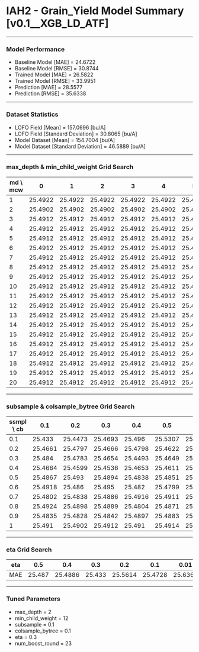 # IAH2 - Grain_Yield Model Summary [v0.1__XGB_LD_ATF]

***

### Model Performance

- Baseline Model [MAE] = 24.6722
- Baseline Model [RMSE] = 30.8744
- Trained Model [MAE] = 26.5822
- Trained Model [RMSE] = 33.9951
- Prediction [MAE] = 28.5577
- Prediction [RMSE] = 35.6338
***

### Dataset Statistics

- LOFO Field [Mean] = 157.0696 [bu/A]
- LOFO Field [Standard Deviation] = 30.8065 [bu/A]
- Model Dataset [Mean] = 154.7004 [bu/A]
- Model Dataset [Standard Deviation] = 46.5889 [bu/A]
***

### max_depth & min_child_weight Grid Search

|   md \ mcw |       0 |       1 |       2 |       3 |       4 |       5 |       6 |       7 |       8 |       9 |      10 |      11 |      12 |      13 |      14 |      15 |      16 |      17 |      18 |      19 |      20 |
|------------|---------|---------|---------|---------|---------|---------|---------|---------|---------|---------|---------|---------|---------|---------|---------|---------|---------|---------|---------|---------|---------|
|          1 | 25.4922 | 25.4922 | 25.4922 | 25.4922 | 25.4922 | 25.4922 | 25.4922 | 25.4922 | 25.4922 | 25.4922 | 25.4922 | 25.4922 | 25.4922 | 25.4922 | 25.4922 | 25.4922 | 25.4922 | 25.4922 | 25.4922 | 25.4922 | 25.4922 |
|          2 | 25.4902 | 25.4902 | 25.4902 | 25.4902 | 25.4902 | 25.4902 | 25.4902 | 25.4902 | 25.4902 | 25.4902 | 25.4902 | 25.4902 | 25.4902 | 25.4902 | 25.4902 | 25.4902 | 25.4902 | 25.4902 | 25.4902 | 25.4902 | 25.4902 |
|          3 | 25.4912 | 25.4912 | 25.4912 | 25.4912 | 25.4912 | 25.4912 | 25.4912 | 25.4912 | 25.4912 | 25.4912 | 25.4912 | 25.4912 | 25.4912 | 25.4912 | 25.4912 | 25.4912 | 25.4912 | 25.4912 | 25.4912 | 25.4912 | 25.4912 |
|          4 | 25.4912 | 25.4912 | 25.4912 | 25.4912 | 25.4912 | 25.4912 | 25.4912 | 25.4912 | 25.4912 | 25.4912 | 25.4912 | 25.4912 | 25.4912 | 25.4912 | 25.4912 | 25.4912 | 25.4912 | 25.4912 | 25.4912 | 25.4912 | 25.4912 |
|          5 | 25.4912 | 25.4912 | 25.4912 | 25.4912 | 25.4912 | 25.4912 | 25.4912 | 25.4912 | 25.4912 | 25.4912 | 25.4912 | 25.4912 | 25.4912 | 25.4912 | 25.4912 | 25.4912 | 25.4912 | 25.4912 | 25.4912 | 25.4912 | 25.4912 |
|          6 | 25.4912 | 25.4912 | 25.4912 | 25.4912 | 25.4912 | 25.4912 | 25.4912 | 25.4912 | 25.4912 | 25.4912 | 25.4912 | 25.4912 | 25.4912 | 25.4912 | 25.4912 | 25.4912 | 25.4912 | 25.4912 | 25.4912 | 25.4912 | 25.4912 |
|          7 | 25.4912 | 25.4912 | 25.4912 | 25.4912 | 25.4912 | 25.4912 | 25.4912 | 25.4912 | 25.4912 | 25.4912 | 25.4912 | 25.4912 | 25.4912 | 25.4912 | 25.4912 | 25.4912 | 25.4912 | 25.4912 | 25.4912 | 25.4912 | 25.4912 |
|          8 | 25.4912 | 25.4912 | 25.4912 | 25.4912 | 25.4912 | 25.4912 | 25.4912 | 25.4912 | 25.4912 | 25.4912 | 25.4912 | 25.4912 | 25.4912 | 25.4912 | 25.4912 | 25.4912 | 25.4912 | 25.4912 | 25.4912 | 25.4912 | 25.4912 |
|          9 | 25.4912 | 25.4912 | 25.4912 | 25.4912 | 25.4912 | 25.4912 | 25.4912 | 25.4912 | 25.4912 | 25.4912 | 25.4912 | 25.4912 | 25.4912 | 25.4912 | 25.4912 | 25.4912 | 25.4912 | 25.4912 | 25.4912 | 25.4912 | 25.4912 |
|         10 | 25.4912 | 25.4912 | 25.4912 | 25.4912 | 25.4912 | 25.4912 | 25.4912 | 25.4912 | 25.4912 | 25.4912 | 25.4912 | 25.4912 | 25.4912 | 25.4912 | 25.4912 | 25.4912 | 25.4912 | 25.4912 | 25.4912 | 25.4912 | 25.4912 |
|         11 | 25.4912 | 25.4912 | 25.4912 | 25.4912 | 25.4912 | 25.4912 | 25.4912 | 25.4912 | 25.4912 | 25.4912 | 25.4912 | 25.4912 | 25.4912 | 25.4912 | 25.4912 | 25.4912 | 25.4912 | 25.4912 | 25.4912 | 25.4912 | 25.4912 |
|         12 | 25.4912 | 25.4912 | 25.4912 | 25.4912 | 25.4912 | 25.4912 | 25.4912 | 25.4912 | 25.4912 | 25.4912 | 25.4912 | 25.4912 | 25.4912 | 25.4912 | 25.4912 | 25.4912 | 25.4912 | 25.4912 | 25.4912 | 25.4912 | 25.4912 |
|         13 | 25.4912 | 25.4912 | 25.4912 | 25.4912 | 25.4912 | 25.4912 | 25.4912 | 25.4912 | 25.4912 | 25.4912 | 25.4912 | 25.4912 | 25.4912 | 25.4912 | 25.4912 | 25.4912 | 25.4912 | 25.4912 | 25.4912 | 25.4912 | 25.4912 |
|         14 | 25.4912 | 25.4912 | 25.4912 | 25.4912 | 25.4912 | 25.4912 | 25.4912 | 25.4912 | 25.4912 | 25.4912 | 25.4912 | 25.4912 | 25.4912 | 25.4912 | 25.4912 | 25.4912 | 25.4912 | 25.4912 | 25.4912 | 25.4912 | 25.4912 |
|         15 | 25.4912 | 25.4912 | 25.4912 | 25.4912 | 25.4912 | 25.4912 | 25.4912 | 25.4912 | 25.4912 | 25.4912 | 25.4912 | 25.4912 | 25.4912 | 25.4912 | 25.4912 | 25.4912 | 25.4912 | 25.4912 | 25.4912 | 25.4912 | 25.4912 |
|         16 | 25.4912 | 25.4912 | 25.4912 | 25.4912 | 25.4912 | 25.4912 | 25.4912 | 25.4912 | 25.4912 | 25.4912 | 25.4912 | 25.4912 | 25.4912 | 25.4912 | 25.4912 | 25.4912 | 25.4912 | 25.4912 | 25.4912 | 25.4912 | 25.4912 |
|         17 | 25.4912 | 25.4912 | 25.4912 | 25.4912 | 25.4912 | 25.4912 | 25.4912 | 25.4912 | 25.4912 | 25.4912 | 25.4912 | 25.4912 | 25.4912 | 25.4912 | 25.4912 | 25.4912 | 25.4912 | 25.4912 | 25.4912 | 25.4912 | 25.4912 |
|         18 | 25.4912 | 25.4912 | 25.4912 | 25.4912 | 25.4912 | 25.4912 | 25.4912 | 25.4912 | 25.4912 | 25.4912 | 25.4912 | 25.4912 | 25.4912 | 25.4912 | 25.4912 | 25.4912 | 25.4912 | 25.4912 | 25.4912 | 25.4912 | 25.4912 |
|         19 | 25.4912 | 25.4912 | 25.4912 | 25.4912 | 25.4912 | 25.4912 | 25.4912 | 25.4912 | 25.4912 | 25.4912 | 25.4912 | 25.4912 | 25.4912 | 25.4912 | 25.4912 | 25.4912 | 25.4912 | 25.4912 | 25.4912 | 25.4912 | 25.4912 |
|         20 | 25.4912 | 25.4912 | 25.4912 | 25.4912 | 25.4912 | 25.4912 | 25.4912 | 25.4912 | 25.4912 | 25.4912 | 25.4912 | 25.4912 | 25.4912 | 25.4912 | 25.4912 | 25.4912 | 25.4912 | 25.4912 | 25.4912 | 25.4912 | 25.4912 |

***

### subsample & colsample_bytree Grid Search

|   ssmpl \ cb |     0.1 |     0.2 |     0.3 |     0.4 |     0.5 |     0.6 |     0.7 |     0.8 |     0.9 |     1.0 |
|--------------|---------|---------|---------|---------|---------|---------|---------|---------|---------|---------|
|          0.1 | 25.433  | 25.4473 | 25.4693 | 25.496  | 25.5307 | 25.5487 | 25.5083 | 25.4998 | 25.5066 | 25.4755 |
|          0.2 | 25.4661 | 25.4797 | 25.4666 | 25.4798 | 25.4622 | 25.4649 | 25.4477 | 25.4645 | 25.4631 | 25.4478 |
|          0.3 | 25.484  | 25.4783 | 25.4654 | 25.4493 | 25.4649 | 25.4799 | 25.4791 | 25.4744 | 25.4862 | 25.4742 |
|          0.4 | 25.4664 | 25.4599 | 25.4536 | 25.4653 | 25.4611 | 25.4612 | 25.4572 | 25.4582 | 25.447  | 25.463  |
|          0.5 | 25.4867 | 25.493  | 25.4894 | 25.4838 | 25.4851 | 25.4835 | 25.4982 | 25.5042 | 25.4859 | 25.4744 |
|          0.6 | 25.4918 | 25.486  | 25.495  | 25.482  | 25.4799 | 25.4843 | 25.4845 | 25.4911 | 25.49   | 25.4838 |
|          0.7 | 25.4802 | 25.4838 | 25.4886 | 25.4916 | 25.4911 | 25.4871 | 25.4867 | 25.4819 | 25.4866 | 25.4832 |
|          0.8 | 25.4924 | 25.4898 | 25.4889 | 25.4804 | 25.4871 | 25.487  | 25.4847 | 25.4873 | 25.4855 | 25.4846 |
|          0.9 | 25.4835 | 25.4828 | 25.4842 | 25.4897 | 25.4883 | 25.4878 | 25.4885 | 25.4923 | 25.4894 | 25.4862 |
|          1   | 25.491  | 25.4902 | 25.4912 | 25.491  | 25.4914 | 25.4915 | 25.4904 | 25.4912 | 25.4912 | 25.4902 |

***

### eta Grid Search

| eta   |    0.5 |     0.4 |    0.3 |     0.2 |     0.1 |    0.01 |   0.001 |
|-------|--------|---------|--------|---------|---------|---------|---------|
| MAE   | 25.487 | 25.4886 | 25.433 | 25.5614 | 25.4728 | 25.6365 | 60.6005 |

***

### Tuned Parameters

- max_depth = 2
- min_child_weight = 12
- subsample = 0.1
- colsample_bytree = 0.1
- eta = 0.3
- num_boost_round = 23

